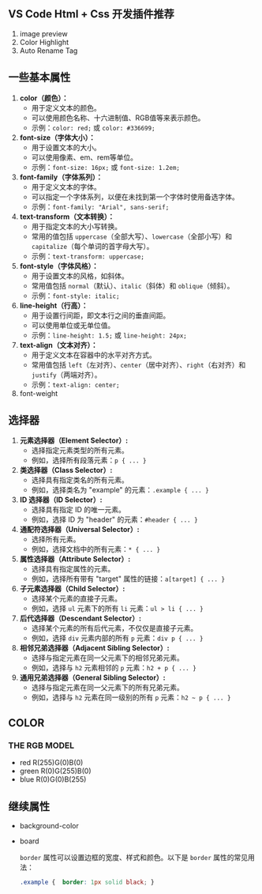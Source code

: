 ## VS Code Html + Css 开发插件推荐

1. image preview
2. Color Highlight
3. Auto Rename Tag

## 一些基本属性

1. **color（颜色）：**
   - 用于定义文本的颜色。
   - 可以使用颜色名称、十六进制值、RGB值等来表示颜色。
   - 示例：`color: red;` 或 `color: #336699;`
2. **font-size（字体大小）：**
   - 用于设置文本的大小。
   - 可以使用像素、em、rem等单位。
   - 示例：`font-size: 16px;` 或 `font-size: 1.2em;`
3. **font-family（字体系列）：**
   - 用于定义文本的字体。
   - 可以指定一个字体系列，以便在未找到第一个字体时使用备选字体。
   - 示例：`font-family: "Arial", sans-serif;`
4. **text-transform（文本转换）：**
   - 用于指定文本的大小写转换。
   - 常用的值包括 `uppercase`（全部大写）、`lowercase`（全部小写）和 `capitalize`（每个单词的首字母大写）。
   - 示例：`text-transform: uppercase;`
5. **font-style（字体风格）：**
   - 用于设置文本的风格，如斜体。
   - 常用值包括 `normal`（默认）、`italic`（斜体）和 `oblique`（倾斜）。
   - 示例：`font-style: italic;`
6. **line-height（行高）：**
   - 用于设置行间距，即文本行之间的垂直间距。
   - 可以使用单位或无单位值。
   - 示例：`line-height: 1.5;` 或 `line-height: 24px;`
7. **text-align（文本对齐）：**
   - 用于定义文本在容器中的水平对齐方式。
   - 常用值包括 `left`（左对齐）、`center`（居中对齐）、`right`（右对齐）和 `justify`（两端对齐）。
   - 示例：`text-align: center;`
8. font-weight

## 选择器

1. **元素选择器（Element Selector）:**
   - 选择指定元素类型的所有元素。
   - 例如，选择所有段落元素：`p { ... }`
2. **类选择器（Class Selector）:**
   - 选择具有指定类名的所有元素。
   - 例如，选择类名为 "example" 的元素：`.example { ... }`
3. **ID 选择器（ID Selector）:**
   - 选择具有指定 ID 的唯一元素。
   - 例如，选择 ID 为 "header" 的元素：`#header { ... }`
4. **通配符选择器（Universal Selector）:**
   - 选择所有元素。
   - 例如，选择文档中的所有元素：`* { ... }`
5. **属性选择器（Attribute Selector）:**
   - 选择具有指定属性的元素。
   - 例如，选择所有带有 "target" 属性的链接：`a[target] { ... }`
6. **子元素选择器（Child Selector）:**
   - 选择某个元素的直接子元素。
   - 例如，选择 `ul` 元素下的所有 `li` 元素：`ul > li { ... }`
7. **后代选择器（Descendant Selector）:**
   - 选择某个元素的所有后代元素，不仅仅是直接子元素。
   - 例如，选择 `div` 元素内部的所有 `p` 元素：`div p { ... }`
8. **相邻兄弟选择器（Adjacent Sibling Selector）:**
   - 选择与指定元素在同一父元素下的相邻兄弟元素。
   - 例如，选择与 `h2` 元素相邻的 `p` 元素：`h2 + p { ... }`
9. **通用兄弟选择器（General Sibling Selector）:**
   - 选择与指定元素在同一父元素下的所有兄弟元素。
   - 例如，选择与 `h2` 元素在同一级别的所有 `p` 元素：`h2 ~ p { ... }`

## COLOR

### THE RGB MODEL

* red      R(255)G(0)B(0)
* green  R(0)G(255)B(0)
* blue    R(0)G(0)B(255)

## 继续属性

* background-color

* board

  `border` 属性可以设置边框的宽度、样式和颜色。以下是 `border` 属性的常见用法：

  ```css
  .example {  border: 1px solid black; }
  ```

  

